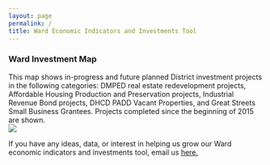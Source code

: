 ```yaml
---
layout: page
permalink: /
title: Ward Economic Indicators and Investments Tool
---
```


<h3>Ward Investment Map</h3>
This map shows in-progress and future planned District investment projects in the following categories: DMPED real estate redevelopment projects, Affordable Housing Production and Preservation projects, Industrial Revenue Bond projects, DHCD PADD Vacant Properties, and Great Streets Small Business Grantees. Projects completed since the beginning of 2015 are shown. 

<div class='tableauPlaceholder' id='viz1560440565974' style='position: relative'><noscript><a href='#'><img alt=' ' src='https:&#47;&#47;public.tableau.com&#47;static&#47;images&#47;Wa&#47;WardxWardUpdate&#47;DashboardUpdate&#47;1_rss.png' style='border: none' /></a></noscript><object class='tableauViz'  style='display:none;'><param name='host_url' value='https%3A%2F%2Fpublic.tableau.com%2F' /> <param name='embed_code_version' value='3' /> <param name='site_root' value='' /><param name='name' value='WardxWardUpdate&#47;DashboardUpdate' /><param name='tabs' value='no' /><param name='toolbar' value='yes' /><param name='static_image' value='https:&#47;&#47;public.tableau.com&#47;static&#47;images&#47;Wa&#47;WardxWardUpdate&#47;DashboardUpdate&#47;1.png' /> <param name='animate_transition' value='yes' /><param name='display_static_image' value='yes' /><param name='display_spinner' value='yes' /><param name='display_overlay' value='yes' /><param name='display_count' value='yes' /></object></div>                <script type='text/javascript'>                    var divElement = document.getElementById('viz1560440565974');                    var vizElement = divElement.getElementsByTagName('object')[0];                    vizElement.style.width='1200px';vizElement.style.height='1127px';                    var scriptElement = document.createElement('script');                    scriptElement.src = 'https://public.tableau.com/javascripts/api/viz_v1.js';                    vizElement.parentNode.insertBefore(scriptElement, vizElement);                </script>

If you have any ideas, data, or interest in helping us grow our Ward economic indicators and investments tool, email us <a href="mailto:dmped.econintel@dc.gov">here.

